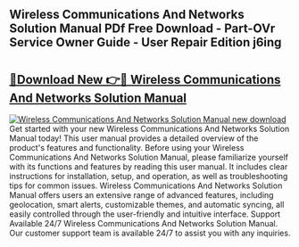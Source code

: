 ## Wireless Communications And Networks Solution Manual PDf Free Download - Part-OVr Service Owner Guide - User Repair Edition j6ing

# <h2><a href="http://bc53951.oget.top/?id=Wireless+Communications+And+Networks+Solution+Manual">🔗Download New 👉🔴 Wireless Communications And Networks Solution Manual</a></h2>

[![Wireless Communications And Networks Solution Manual new download](https://i.imgur.com/5g1atiW.png)](http://bc53951.oget.top/?id=Wireless+Communications+And+Networks+Solution+Manual)
Get started with your new Wireless Communications And Networks Solution Manual today! This user manual provides a detailed overview of the product's features and functionality. Before using your Wireless Communications And Networks Solution Manual, please familiarize yourself with its functions and features by reading this user manual. It includes clear instructions for installation, setup, and operation, as well as troubleshooting tips for common issues. Wireless Communications And Networks Solution Manual offers users an extensive range of advanced features, including geolocation, smart alerts, customizable themes, and automatic syncing, all easily controlled through the user-friendly and intuitive interface. Support Available 24/7 Wireless Communications And Networks Solution Manual. Our customer support team is available 24/7 to assist you with any inquiries.
